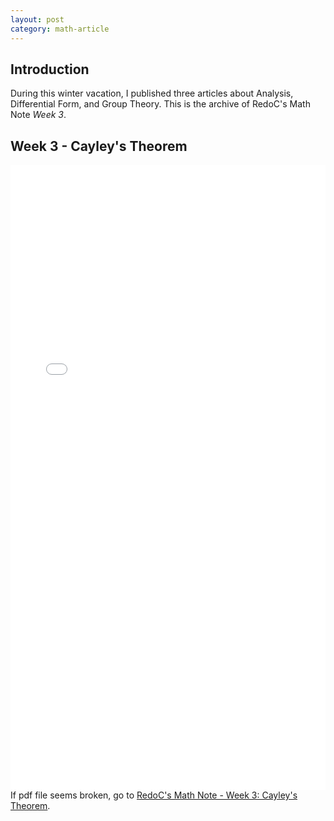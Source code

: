 ```yaml
---
layout: post
category: math-article 
---
```


## Introduction
During this winter vacation, I published three articles about Analysis, Differential Form, and Group Theory. This is the archive of RedoC's Math Note *Week 3*.

## Week 3 - Cayley's Theorem
<embed src="assets/res/week3.pdf" width="100%" height="1000px">
If pdf file seems broken, go to <a href="assets/res/week3.pdf">RedoC's Math Note - Week 3: Cayley's Theorem</a>.
